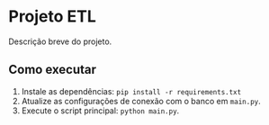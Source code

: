 # Projeto ETL

Descrição breve do projeto.

## Como executar

1. Instale as dependências: `pip install -r requirements.txt`
2. Atualize as configurações de conexão com o banco em `main.py`.
3. Execute o script principal: `python main.py`.
